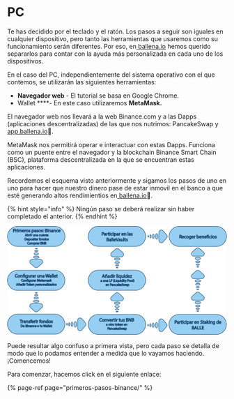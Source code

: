 # PC

Te has decidido por el teclado y el ratón. Los pasos a seguir son iguales en cualquier dispositivo, pero tanto las herramientas que usaremos como su funcionamiento serán diferentes. Por eso, en[ ballena.io](https://ballena.io/) hemos querido separarlos para contar con la ayuda más personalizada en cada uno de los dispositivos.

En el caso del PC, independientemente del sistema operativo con el que contemos, se utilizarán las siguientes herramientas:

* **Navegador web** - El tutorial se basa en Google Chrome.
* Wallet ****- En este caso utilizaremos **MetaMask.**

El navegador web nos llevará a la web Binance.com y a las Dapps \(aplicaciones descentralizadas\) de las que nos nutrimos: PancakeSwap y [app.ballena.io](https://app.ballena.io/)🐋. 

MetaMask nos permitirá operar e interactuar con estas Dapps. Funciona como un puente entre el navegador y la blockchain Binance Smart Chain \(BSC\), plataforma descentralizada en la que se encuentran estas aplicaciones. 

Recordemos el esquema visto anteriormente y sigamos los pasos de uno en uno para hacer que nuestro dinero pase de estar inmovil en el banco a que esté generando altos rendimientios en[ ballena.io](https://ballena.io/)🐋.

{% hint style="info" %}
Ningún paso se deberá realizar sin haber completado el anterior.
{% endhint %}



![](../../../.gitbook/assets/esquema-tutoriales-2.png)



Puede resultar algo confuso a primera vista, pero cada paso se detalla de modo que lo podamos entender a medida que lo vayamos haciendo. ¡Comencemos!

Para comenzar, hacemos click en el siguiente enlace:

{% page-ref page="primeros-pasos-binance/" %}





